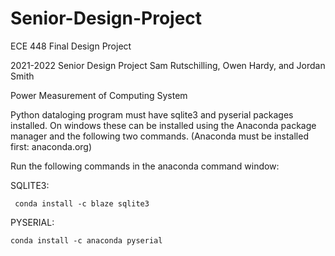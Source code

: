 # Senior-Design-Project
ECE 448 Final Design Project


2021-2022 Senior Design Project 
Sam Rutschilling, Owen Hardy, and Jordan Smith

Power Measurement of Computing System



Python dataloging program must have sqlite3 and pyserial packages installed.
On windows these can be installed using the Anaconda package manager and the following two commands.
(Anaconda must be installed first: anaconda.org)

Run the following commands in the anaconda command window:

   SQLITE3:
     
     conda install -c blaze sqlite3

   PYSERIAL:
    
    conda install -c anaconda pyserial

